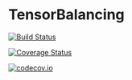 # TensorBalancing

[![Build Status](https://travis-ci.org/k-kitai/TensorBalancing.jl.svg?branch=master)](https://travis-ci.org/k-kitai/TensorBalancing.jl)

[![Coverage Status](https://coveralls.io/repos/k-kitai/TensorBalancing.jl/badge.svg?branch=master&service=github)](https://coveralls.io/github/k-kitai/TensorBalancing.jl?branch=master)

[![codecov.io](http://codecov.io/github/k-kitai/TensorBalancing.jl/coverage.svg?branch=master)](http://codecov.io/github/k-kitai/TensorBalancing.jl?branch=master)
